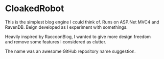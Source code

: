 # CloakedRobot

This is the simplest blog engine I could think of. Runs on ASP.Net MVC4 and RavenDB. Beign developed as I experiment with somethings.

Heavily inspired by RaccoonBlog, I wanted to give more design freedom and remove some features I considered as clutter.

The name was an awesome GitHub repository name suggestion.